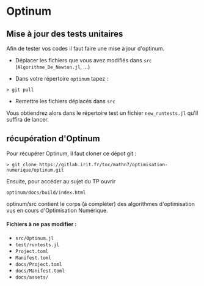 # Optinum

## Mise à jour des tests unitaires

Afin de tester vos codes il faut faire une mise à jour d'optinum. 

- Déplacer les fichiers que vous avez modifiés dans `src` (`Algorithme_De_Newton.jl`, ...)

- Dans votre répertoire `optinum` tapez :
 
`> git pull`

- Remettre les fichiers déplacés dans `src`

Vous obtiendrez alors dans le répertoire test un fichier `new_runtests.jl` qu'il suffira de lancer.


## récupération d'Optinum
Pour récupérer Optinum, il faut cloner ce dépot git : 

`> git clone https://gitlab.irit.fr/toc/mathn7/optimisation-numerique/optinum.git`

Ensuite, pour accéder au sujet du TP ouvrir

`optinum/docs/build/index.html`

optinum/src contient le corps (à compléter) des algorithmes d'optimisation vus en cours d'Optimisation Numérique.


#### Fichiers à ne pas modifier : 
   * `src/Optinum.jl`
   * `test/runtests.jl`
   * `Project.toml`
   * `Manifest.toml`
   * `docs/Project.toml`
   * `docs/Manifest.toml`
   * `docs/assets/`
